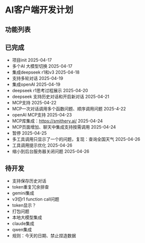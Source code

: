 # AI客户端开发计划

## 功能列表

## 已完成
- 项目init 2025-04-17
- 多个AI 大模型切换 2025-04-17
- 集成deepseek r1和v3 2025-04-18
- 支持多轮对话 2025-04-19
- 集成openAI 2025-04-19
- deepseek r1思考过程展示 2025-04-20
- deepseek 支持历史对话和开启新对话 2025-04-21
- MCP支持 2025-04-22
- MCP一次对话调用多个函数问题、顺序调用问题 2025-4-22
- openAI MCP支持 2025-04-23
- MCP库集成：https://smithery.ai/ 2025-04-24
- MCP页面增加、聊天中集成支持按需调用 2025-04-24
- 暂停 2025-04-25
- 多工具调用只显示了一个的问题，复现：查询全国天气 2025-04-26
- 工具调用提示优化 2025-04-26
- 缩小到后台服务器关闭问题 2025-04-26

## 待开发
- 支持保存历史对话
- token重复冗余排查
- gemini集成
- v3切r1 function call问题
- token显示？
- 打包问题
- 本地大模型集成
- claude集成
- qwen集成
- 规则：今天的日期、禁止捏造数据
